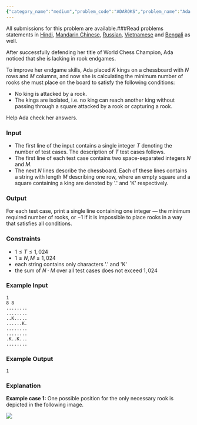 ```yaml
---
{"category_name":"medium","problem_code":"ADAROKS","problem_name":"Ada Rooks","languages_supported":{"0":"C","1":"CPP14","2":"JAVA","3":"PYTH","4":"PYTH 3.6","5":"PYPY","6":"CS2","7":"PAS fpc","8":"PAS gpc","9":"RUBY","10":"PHP","11":"GO","12":"NODEJS","13":"HASK","14":"rust","15":"SCALA","16":"swift","17":"D","18":"PERL","19":"FORT","20":"WSPC","21":"ADA","22":"CAML","23":"ICK","24":"BF","25":"ASM","26":"CLPS","27":"PRLG","28":"ICON","29":"SCM qobi","30":"PIKE","31":"ST","32":"NICE","33":"LUA","34":"BASH","35":"NEM","36":"LISP sbcl","37":"LISP clisp","38":"SCM guile","39":"JS","40":"ERL","41":"TCL","42":"kotlin","43":"PERL6","44":"TEXT","45":"SCM chicken","46":"PYP3","47":"CLOJ","48":"COB","49":"FS"},"max_timelimit":1,"source_sizelimit":50000,"problem_author":"alei","problem_tester":null,"date_added":"15-01-2019","tags":{"0":"alei","1":"bitmasking","2":"data","3":"intervals","4":"sets"},"editorial_url":"https://discuss.codechef.com/problems/ADAROKS","time":{"view_start_date":1548009002,"submit_start_date":1548009002,"visible_start_date":1548009002,"end_date":1735669800},"is_direct_submittable":false,"layout":"problem"}
---
```

<span class="solution-visible-txt">All submissions for this problem are available.</span>###Read problems statements in [Hindi](http://www.codechef.com/download/translated/COOK102/hindi/ADAROKS.pdf), [Mandarin Chinese](http://www.codechef.com/download/translated/COOK102/mandarin/ADAROKS.pdf), [Russian](http://www.codechef.com/download/translated/COOK102/russian/ADAROKS.pdf), [Vietnamese](http://www.codechef.com/download/translated/COOK102/vietnamese/ADAROKS.pdf) and [Bengali](http://www.codechef.com/download/translated/COOK102/bengali/ADAROKS.pdf) as well.

After successfully defending her title of World Chess Champion, Ada noticed that she is lacking in rook endgames.

To improve her endgame skills, Ada placed $K$ kings on a chessboard with $N$ rows and $M$ columns, and now she is calculating the minimum number of rooks she must place on the board to satisfy the following conditions:
- No king is attacked by a rook.
- The kings are isolated, i.e. no king can reach another king without passing through a square attacked by a rook or capturing a rook.

Help Ada check her answers.

### Input
- The first line of the input contains a single integer $T$ denoting the number of test cases. The description of $T$ test cases follows.
- The first line of each test case contains two space-separated integers $N$ and $M$.
- The next $N$ lines describe the chessboard. Each of these lines contains a string with length $M$ describing one row, where an empty square and a square containing a king are denoted by '.' and 'K' respectively.

### Output
For each test case, print a single line containing one integer ― the minimum required number of rooks, or $-1$ if it is impossible to place rooks in a way that satisfies all conditions.

### Constraints 
- $1 \le T \le 1,024$
- $1 \le N, M \le 1,024$
- each string contains only characters '.' and 'K'
- the sum of $N \cdot M$ over all test cases does not exceed $1,024$

### Example Input
```
1
8 8
........
........
..K.....
......K.
........
........
.K..K...
........
```

### Example Output
```
1
```

### Explanation
**Example case 1:** One possible position for the only necessary rook is depicted in the following image.

![ ](https://codechef_shared.s3.amazonaws.com/download/Images/CK102TST/ADAROKS/ADAROKS.png)

